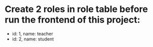 ﻿# Create 2 roles in role table before run the frontend of this project: 
- id: 1, name: teacher
- id: 2, name: student
